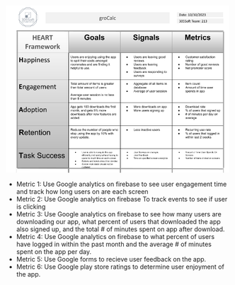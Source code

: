 ![HEART-FRAMEWORK_chart_image](https://github.com/chace-carey/GroCalc/blob/main/business/HEART%20Framework.png)

- Metric 1: Use Google analytics on firebase to see user engagement time and track how long users on are each screen
- Metric 2: Use Google analytics on firebase  To track events to see if user is clicking
- Metric 3: Use Google analytics on firebase to see how many users are downloading our app, what percent of users
      that downloaded the app also signed up, and the total # of minutes spent on app after download.
- Metric 4: Use Google analytics on firebase to what percent of users have logged in within the past month and the
        average # of minutes spent on the app per day.
- Metric 5: Use Google forms to recieve user feedback on the app.
- Metric 6: Use Google play store ratings to determine user enjoyment of the app.
